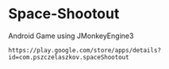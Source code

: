 # Space-Shootout
Android Game using JMonkeyEngine3
```
https://play.google.com/store/apps/details?id=com.pszczelaszkov.spaceShootout
```
